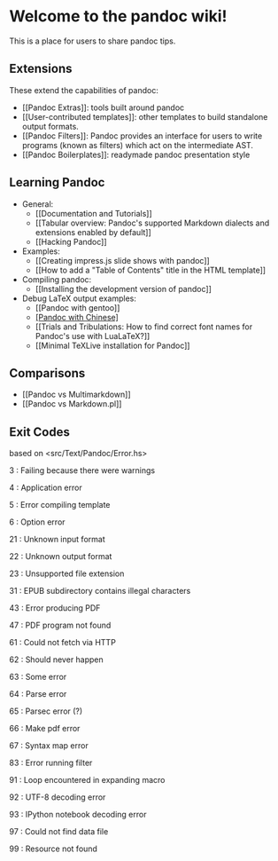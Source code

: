 # Welcome to the pandoc wiki!

This is a place for users to share pandoc tips.

## Extensions ##

These extend the capabilities of pandoc:

- [[Pandoc Extras]]: tools built around pandoc
- [[User-contributed templates]]: other templates to build standalone output formats.
- [[Pandoc Filters]]: Pandoc provides an interface for users to write programs (known as filters) which act on the intermediate AST.
- [[Pandoc Boilerplates]]: readymade pandoc presentation style

## Learning Pandoc ##

- General:
	- [[Documentation and Tutorials]]
	- [[Tabular overview: Pandoc's supported Markdown dialects and extensions enabled by default]]
	- [[Hacking Pandoc]]
- Examples:
	- [[Creating impress.js slide shows with pandoc]]
	- [[How to add a "Table of Contents" title in the HTML template]]
- Compiling pandoc:
	- [[Installing the development version of pandoc]]
- Debug LaTeX output examples:
	- [[Pandoc with gentoo]]
	- [[Pandoc with Chinese]](简体中文)
	- [[Trials and Tribulations: How to find correct font names for Pandoc's use with LuaLaTeX?]]
    - [[Minimal TeXLive installation for Pandoc]]


## Comparisons ##

- [[Pandoc vs Multimarkdown]]
- [[Pandoc vs Markdown.pl]]

## Exit Codes ##

based on <src/Text/Pandoc/Error.hs>

3
:   Failing because there were warnings

4
:   Application error

5
:   Error compiling template

6
:   Option error

21
:   Unknown input format

22
:   Unknown output format

23
:   Unsupported file extension

31
:   EPUB subdirectory contains illegal characters

43
:   Error producing PDF

47
:   PDF program not found

61
:   Could not fetch via HTTP

62
:   Should never happen

63
:   Some error

64
:   Parse error

65
:   Parsec error (?)

66
:   Make pdf error

67
:   Syntax map error

83
:   Error running filter

91
:   Loop encountered in expanding macro

92
:   UTF-8 decoding error

93
:   IPython notebook decoding error

97
:   Could not find data file

99
:   Resource not found
